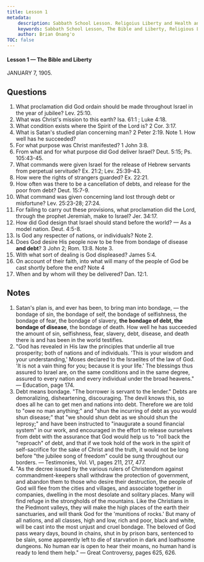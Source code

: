 ```yaml
---
title: Lesson 1
metadata:
    description: Sabbath School Lesson. Religoius Liberty and Health and Temperance. Lesson 1 -The Bible and Liberty JANUARY 7, 1905.
    keywords: Sabbath School Lesson, The Bible and Liberty, Religious Liberty, Freedom of Consience, debt bondage
    author: Brian Onang'o
TOC: false
---
```


#### Lesson 1 — The Bible and Liberty

JANUARY 7, 1905.

## Questions

1. What proclamation did God ordain should be made throughout Israel in the year of jubilee? Lev. 25:10.
2. What was Christ's mission to this earth? Isa. 61:1 ; Luke 4:18.
3. What condition exists where the Spirit of the Lord is? 2 Cor. 3:17.
4. What is Satan's studied plan concerning man? 2 Peter 2:19. Note 1. How well has he succeeded?
5. For what purpose was Christ manifested? 1 John 3:8.
6. From what and for what purpose did God deliver Israel? Deut. 5:15; Ps. 105:43-45.
7. What commands were given Israel for the release of Hebrew servants from perpetual servitude? Ex. 21:2; Lev. 25:39-43.
8. How were the rights of strangers guarded? Ex. 22:21.
9. How often was there to be a cancellation of debts, and release for the poor from debt? Deut. 15:7-9.
10. What command was given concerning land lost through debt or misfortune? Lev. 25:23-28; 27:24.
11. For failing to carry out these provisions, what proclamation did the Lord, through the prophet Jeremiah, make to Israel? Jer. 34:17.
12. How did God design that Israel should stand before the world? — As a model nation. Deut. 4:5-8.
13. Is God any respecter of nations, or individuals? Note 2.
14. Does God desire His people now to be free from bondage of disease **and debt**? 3 John 2; Rom. 13:8. Note 3.
15. With what sort of dealing is God displeased? James 5:4.
16. On account of their faith, into what will many of the people of God be cast shortly before the end? Note 4
17. When and by whom will they be delivered? Dan. 12:1.

## Notes

1. Satan's plan is, and ever has been, to bring man into bondage, — the bondage of sin, the bondage of self, the bondage of selfishness, the bondage of fear, the bondage of slavery, **the bondage of debt, the bondage of disease**, the bondage of death. How well he has succeeded the amount of sin, selfishness, fear, slavery, debt, disease, and death there is and has been in the world testifies.
2. "God has revealed in His law the principles that underlie all true prosperity; both of nations and of individuals. 'This is your wisdom and your understanding,' Moses declared to the Israelites of the law of God. 'It is not a vain thing for you; because it is your life.' The blessings thus assured to Israel are, on the same conditions and in the same degree, assured to every nation and every individual under the broad heavens." — Education, page 174.
3. Debt means bondage. "The borrower is servant to the lender." Debts are demoralizing, disheartening, discouraging. The devil knows this, so does all he can to get men and nations into debt. Therefore we are told to "owe no man anything;" and "shun the incurring of debt as you would shun disease;" that "we should shun debt as we should shun the leprosy;" and have been instructed to "inaugurate a sound financial system" in our work, and encouraged in the effort to release ourselves from debt with the assurance that God would help us to "roll back the "reproach" of debt, and that if we took hold of the work in the spirit of self-sacrifice for the sake of Christ and the truth, it would not be long before "the jubilee song of freedom" could be sung throughout our borders. — Testimonies, Vol. VI, pages 211, 217, 477.
4. "As the decree issued by the various rulers of Christendom against commandment-keepers shall withdraw the protection of government, and abandon them to those who desire their destruction, the people of God will flee from the cities and villages, and associate together in companies, dwelling in the most desolate and solitary places. Many will find refuge in the strongholds of the mountains. Like the Christians in the Piedmont valleys, they will make the high places of the earth their sanctuaries, and will thank God for the 'munitions of rocks.' But many of all nations, and all classes, high and low, rich and poor, black and white, will be cast into the most unjust and cruel bondage. The beloved of God pass weary days, bound in chains, shut in by prison bars, sentenced to be slain, some apparently left to
die of starvation in dark and loathsome dungeons. No human ear is open to hear their moans, no human hand is ready to lend them help." — Great Controversy, pages 625, 626.